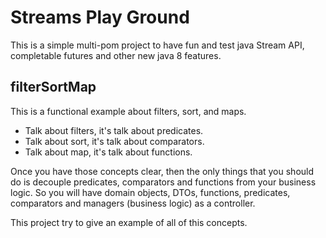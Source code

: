 # Streams Play Ground

This is a simple multi-pom project to have fun and test java Stream API, completable futures and other new java 8 features. 

## filterSortMap

This is a functional example about filters, sort, and maps. 

- Talk about filters, it's talk about predicates.
- Talk about sort, it's talk about comparators.
- Talk about map, it's talk about functions.
 
 Once you have those concepts clear, then the only things that you should do is decouple predicates, comparators and functions from your business logic. So you will have domain objects, 
 DTOs, functions, predicates, comparators and managers (business logic) as a controller.  
 
 This project try to give an example of all of this concepts. 
 
 



